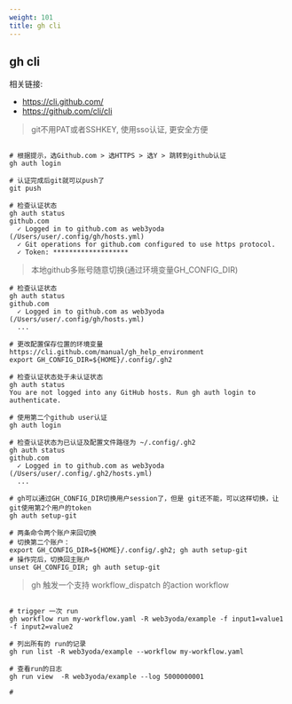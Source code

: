 ```yaml
---
weight: 101
title: gh cli
---
```


## gh cli

相关链接: 
* https://cli.github.com/
* https://github.com/cli/cli

> git不用PAT或者SSHKEY, 使用sso认证, 更安全方便

```shell

# 根据提示，选Github.com > 选HTTPS > 选Y > 跳转到github认证
gh auth login

# 认证完成后git就可以push了
git push

# 检查认证状态
gh auth status 
github.com
  ✓ Logged in to github.com as web3yoda (/Users/user/.config/gh/hosts.yml)
  ✓ Git operations for github.com configured to use https protocol.
  ✓ Token: *******************
```

> 本地github多账号随意切换(通过环境变量GH_CONFIG_DIR)

```shell
# 检查认证状态
gh auth status 
github.com
  ✓ Logged in to github.com as web3yoda (/Users/user/.config/gh/hosts.yml)
  ...

# 更改配置保存位置的环境变量 https://cli.github.com/manual/gh_help_environment
export GH_CONFIG_DIR=${HOME}/.config/.gh2

# 检查认证状态处于未认证状态
gh auth status
You are not logged into any GitHub hosts. Run gh auth login to authenticate.

# 使用第二个github user认证
gh auth login

# 检查认证状态为已认证及配置文件路径为 ~/.config/.gh2
gh auth status
github.com
  ✓ Logged in to github.com as web3yoda (/Users/user/.config/.gh2/hosts.yml)
  ...

# gh可以通过GH_CONFIG_DIR切换用户session了，但是 git还不能，可以这样切换，让git使用第2个用户的token
gh auth setup-git

# 两条命令两个账户来回切换
# 切换第二个账户：
export GH_CONFIG_DIR=${HOME}/.config/.gh2; gh auth setup-git
# 操作完后，切换回主账户
unset GH_CONFIG_DIR; gh auth setup-git

```

> gh 触发一个支持 workflow_dispatch 的action workflow
```shell

# trigger 一次 run
gh workflow run my-workflow.yaml -R web3yoda/example -f input1=value1 -f input2=value2

# 列出所有的 run的记录
gh run list -R web3yoda/example --workflow my-workflow.yaml

# 查看run的日志
gh run view  -R web3yoda/example --log 5000000001

# 

```